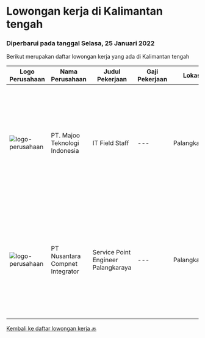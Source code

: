 
  # Lowongan kerja di Kalimantan tengah

  ### Diperbarui pada tanggal Selasa, 25 Januari 2022

  Berikut merupakan daftar lowongan kerja yang ada di Kalimantan tengah

  |Logo Perusahaan | Nama Perusahaan | Judul Pekerjaan | Gaji Pekerjaan | Lokasi | Deskripsi | Tanggal diunggah | Pranala |
  | -------------- | --------------- | --------------- | --------- | --------- | -------------- | ------- | ----------- |
  |![logo-perusahaan](https://image-service-cdn.seek.com.au/2a2c8a948d223cf92abbc34c9b4e6cee325386db/ee4dce1061f3f616224767ad58cb2fc751b8d2dc)|PT. Majoo Teknologi Indonesia|IT Field Staff|---|Palangkaraya|Deskripsi Pekerjaan: Melakukan instalasi beserta pengaturan software dan hardware majoo. Memberikan edukasi (training) kepada staff / manager/ owner...|Senin, 24 Januari 2022|https://www.jobstreet.co.id/id/job/it-field-staff-3767275?token=0~b2698a26-e8d9-485c-bdf7-aaeca350d9ea&sectionRank=1&jobId=jobstreet-id-job-3767275|
|![logo-perusahaan](https://image-service-cdn.seek.com.au/faf1379cb2f8ff5c87162dc20c60c0d2f63dba1c/ee4dce1061f3f616224767ad58cb2fc751b8d2dc)|PT Nusantara Compnet Integrator|Service Point Engineer Palangkaraya|---|Palangkaraya|S1 Teknik Komputer, Ilmu Komputer, Teknik Informatika atau Ilmu Komputer lainnya. Memiliki pengalaman minimal 1 tahun, fresh graduate dipersilahkan...|Jumat, 21 Januari 2022|https://www.jobstreet.co.id/id/job/service-point-engineer-palangkaraya-3744961?token=0~b2698a26-e8d9-485c-bdf7-aaeca350d9ea&sectionRank=2&jobId=jobstreet-id-job-3744961|


  [Kembali ke daftar lowongan kerja 🔙](../README.md#daftar-lowongan-kerja)
  
